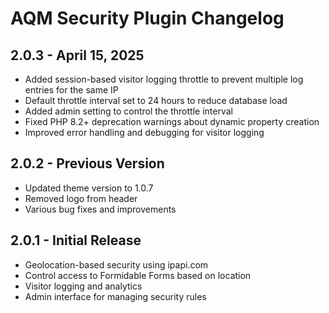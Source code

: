 # AQM Security Plugin Changelog

## 2.0.3 - April 15, 2025
- Added session-based visitor logging throttle to prevent multiple log entries for the same IP
- Default throttle interval set to 24 hours to reduce database load
- Added admin setting to control the throttle interval
- Fixed PHP 8.2+ deprecation warnings about dynamic property creation
- Improved error handling and debugging for visitor logging

## 2.0.2 - Previous Version
- Updated theme version to 1.0.7
- Removed logo from header
- Various bug fixes and improvements

## 2.0.1 - Initial Release
- Geolocation-based security using ipapi.com
- Control access to Formidable Forms based on location
- Visitor logging and analytics
- Admin interface for managing security rules
